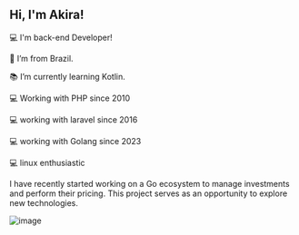 ## Hi, I'm Akira!


:computer: I'm back-end Developer! 

:house_with_garden: I’m from Brazil.

:books: I’m currently learning Kotlin.

:computer: Working with PHP since 2010

:computer: working with laravel since 2016

:computer: working with Golang since 2023

:computer: linux enthusiastic


I have recently started working on a Go ecosystem to manage investments and perform their pricing. This project serves as an opportunity to explore new technologies.



![image](https://github.com/user-attachments/assets/7e8f5daa-d99b-4b9a-adbd-93c5d975687d)
